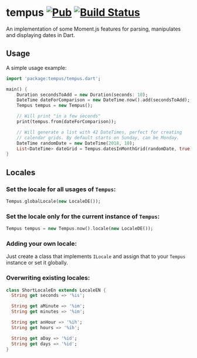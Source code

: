 # tempus [![Pub](https://img.shields.io/pub/v/tempus.svg)](https://pub.dartlang.org/packages/tempus) [![Build Status](https://travis-ci.com/Avyiel/tempus.svg?branch=master)](https://travis-ci.com/Avyiel/tempus)
An implementation of some Moment.js features for parsing, manipulates and displaying dates in Dart.

## Usage

A simple usage example:

```dart
import 'package:tempus/tempus.dart';

main() {
    Duration secondsToAdd = new Duration(seconds: 10);
    DateTime dateForComparison = new DateTime.now().add(secondsToAdd);
    Tempus tempus = new Tempus();

    // Will print "in a few seconds"
    print(tempus.from(dateForComparison));

    // Will generate a list with 42 DateTimes, perfect for creating
    // calendar grids. By default starts on Sunday, can be Monday.
    DateTime randomDate = new DateTime(2018, 10);
    List<DateTime> dateGrid = Tempus.datesInMonthGrid(randomDate, true);
}
```

## Locales

### Set the locale for all usages of `Tempus`:

```dart
Tempus.globalLocale(new LocaleDE());
```

### Set the locale only for the current instance of `Tempus`:

```dart
Tempus tempus = new Tempus.now().locale(new LocaleDE());
```

### Adding your own locale:

Just create a class that implements `ILocale` and assign that to your `Tempus` instance or set it globally.


### Overwriting existing locales:

```dart
class ShortLocaleEn extends LocaleEN {
  String get seconds => '%is';

  String get aMinute => '%im';
  String get minutes => '%im';

  String get anHour => '%ih';
  String get hours => '%ih';

  String get aDay => '%id';
  String get days => '%id';
}
```

